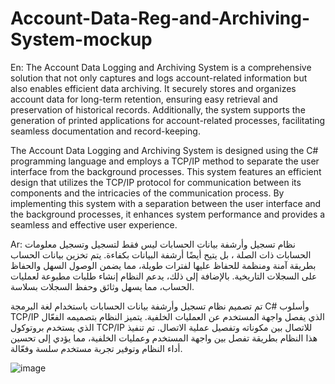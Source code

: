 # Account-Data-Reg-and-Archiving-System-mockup
En:
The Account Data Logging and Archiving System is a comprehensive solution that not only captures and logs account-related information but also enables efficient data archiving. It securely stores and organizes account data for long-term retention, ensuring easy retrieval and preservation of historical records. Additionally, the system supports the generation of printed applications for account-related processes, facilitating seamless documentation and record-keeping.

The Account Data Logging and Archiving System is designed using the C# programming language and employs a TCP/IP method to separate the user interface from the background processes. This system features an efficient design that utilizes the TCP/IP protocol for communication between its components and the intricacies of the communication process. By implementing this system with a separation between the user interface and the background processes, it enhances system performance and provides a seamless and effective user experience.

Ar:
نظام تسجيل وأرشفة بيانات الحسابات  ليس فقط لتسجيل وتسجيل معلومات الحسابات ذات الصلة ، بل يتيح أيضًا أرشفة البيانات بكفاءة. يتم تخزين بيانات الحساب بطريقة آمنة ومنظمة للحفاظ عليها لفترات طويلة، مما يضمن الوصول السهل والحفاظ على السجلات التاريخية. بالإضافة إلى ذلك، يدعم النظام إنشاء طلبات مطبوعة لعمليات الحساب، مما يسهل وثائق وحفظ السجلات بسلاسة.

تم تصميم نظام تسجيل وأرشفة بيانات الحسابات باستخدام لغة البرمجة C# وأسلوب TCP/IP الذي يفصل واجهة المستخدم عن العمليات الخلفية. يتميز النظام بتصميمه الفعّال الذي يستخدم بروتوكول TCP/IP للاتصال بين مكوناته وتفصيل عملية الاتصال. تم تنفيذ هذا النظام بطريقة تفصل بين واجهة المستخدم وعمليات الخلفية، مما يؤدي إلى تحسين أداء النظام وتوفير تجربة مستخدم سلسة وفعّالة.



![image](https://github.com/mohaba7ri/Account-Data-Reg-and-Archiving-System-mockup/assets/66406628/eddb368f-1010-42f6-805d-8ec8c8d8e009)
